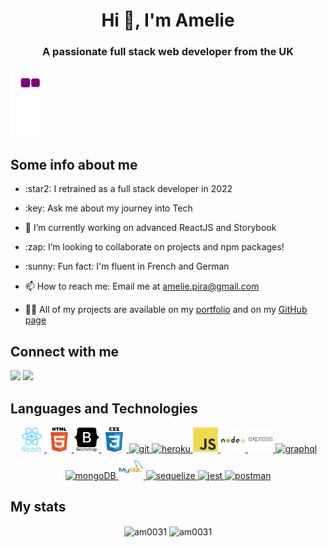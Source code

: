 


<h1 align="center">Hi 👋, I'm Amelie</h1>
<h3 align="center">A passionate full stack web developer from the UK</h3>

[![snake gif](https://github.com/amirtha-coder/amirtha-coder/blob/output/github-contribution-grid-snake.gif)](url)

## Some info about me
- <p align="left">:star2: I retrained as a full stack developer in 2022 </p>

- <p align="left">:key: Ask me about my journey into Tech</p>

- 🌱 I’m currently working on advanced ReactJS and Storybook

- <p align="left">:zap: I’m looking to collaborate on projects and npm packages!</p>

- <p align="left">:sunny: Fun fact: I'm fluent in French and German</p>

- 📫 How to reach me: Email me at amelie.pira@gmail.com

- 👨‍💻 All of my projects are available on my [portfolio](https://am0031.github.io/my-portfolio-react/) and on my [GitHub page](https://github.com/Am0031?tab=repositories)


## Connect with me

[![](https://img.shields.io/badge/-@ameliepira-%230A66C2?style=for-the-badge&logo=linkedin&logoColor=ffffff)](https://www.linkedin.com/in/amelie-pira-b4079855/)
[![](https://img.shields.io/badge/-@ameliepira-%23E1306C?style=for-the-badge&logo=gmail&logoColor=ffffff)](mailto:amelie.pira@gmail.com?subject=[GitHub])

## Languages and Technologies
<p align="center"> 
  <a href="https://reactjs.org/" target="_blank" rel="noreferrer"> <img src="https://raw.githubusercontent.com/devicons/devicon/master/icons/react/react-original-wordmark.svg" alt="react" width="40" height="40"/> </a> 
 <a href="https://www.w3.org/html/" target="_blank" rel="noreferrer"> <img src="https://raw.githubusercontent.com/devicons/devicon/master/icons/html5/html5-original-wordmark.svg" alt="html5" width="40" height="40"/> </a> 
  <a href="https://getbootstrap.com" target="_blank" rel="noreferrer"> <img src="https://raw.githubusercontent.com/devicons/devicon/master/icons/bootstrap/bootstrap-plain-wordmark.svg" alt="bootstrap" width="40" height="40"/> </a> 
  <a href="https://www.w3schools.com/css/" target="_blank" rel="noreferrer"> <img src="https://raw.githubusercontent.com/devicons/devicon/master/icons/css3/css3-original-wordmark.svg" alt="css3" width="40" height="40"/> </a>  
  <a href="https://git-scm.com/" target="_blank" rel="noreferrer"> <img src="https://www.vectorlogo.zone/logos/git-scm/git-scm-icon.svg" alt="git" width="40" height="40"/> </a> 
  <a href="https://heroku.com" target="_blank" rel="noreferrer"> <img src="https://www.vectorlogo.zone/logos/heroku/heroku-icon.svg" alt="heroku" width="40" height="40"/> </a> 
  <a href="https://developer.mozilla.org/en-US/docs/Web/JavaScript" target="_blank" rel="noreferrer"> <img src="https://raw.githubusercontent.com/devicons/devicon/master/icons/javascript/javascript-original.svg" alt="javascript" width="40" height="40"/> </a> 
  <a href="https://nodejs.org" target="_blank" rel="noreferrer"> <img src="https://raw.githubusercontent.com/devicons/devicon/master/icons/nodejs/nodejs-original-wordmark.svg" alt="nodejs" width="40" height="40"/> </a> 
  <a href="https://expressjs.com" target="_blank" rel="noreferrer"> <img src="https://raw.githubusercontent.com/devicons/devicon/master/icons/express/express-original-wordmark.svg" alt="express" width="40" height="40"/> </a> 
  <a href="https://graphql.org" target="_blank" rel="noreferrer"> <img src="https://www.vectorlogo.zone/logos/graphql/graphql-icon.svg" alt="graphql" width="40" height="40"/> </a> 
  <a href="https://www.mongodb.com" target="_blank" rel="noreferrer"> <img src="https://www.vectorlogo.zone/logos/mongodb/mongodb-icon.svg" alt="mongoDB" width="40" height="40"/> </a> 
  <a href="https://www.mysql.com/" target="_blank" rel="noreferrer"> <img src="https://raw.githubusercontent.com/devicons/devicon/master/icons/mysql/mysql-original-wordmark.svg" alt="mysql" width="40" height="40"/> </a> 
  <a href="https://sequelize.org" target="_blank" rel="noreferrer"> <img src="https://www.vectorlogo.zone/logos/sequelizejs/sequelizejs-icon.svg" alt="sequelize" width="40" height="40"/> </a> 
  <a href="https://jestjs.io" target="_blank" rel="noreferrer"> <img src="https://www.vectorlogo.zone/logos/jestjsio/jestjsio-icon.svg" alt="jest" width="40" height="40"/> </a> 
  <a href="https://postman.com" target="_blank" rel="noreferrer"> <img src="https://www.vectorlogo.zone/logos/getpostman/getpostman-icon.svg" alt="postman" width="40" height="40"/> </a> 
</p>

## My stats


<div id="stats" align="center">
<img align="center" src="https://github-readme-stats.vercel.app/api?username=am0031&show_icons=true&theme=jolly&locale=en" alt="am0031" />
<img align="center" src="https://github-readme-streak-stats.herokuapp.com/?user=am0031&theme=jolly&" alt="am0031" />
</div>



